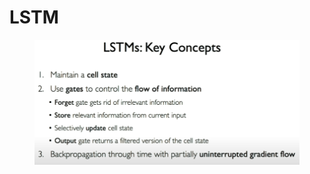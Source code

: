 # LSTM

<figure><img src="../../.gitbook/assets/image (41).png" alt=""><figcaption></figcaption></figure>
